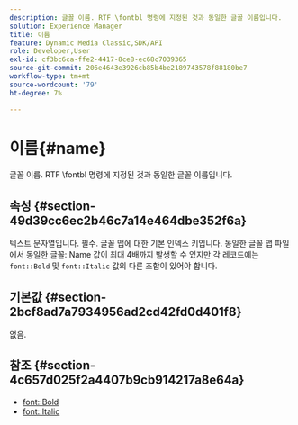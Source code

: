 ```yaml
---
description: 글꼴 이름. RTF \fontbl 명령에 지정된 것과 동일한 글꼴 이름입니다.
solution: Experience Manager
title: 이름
feature: Dynamic Media Classic,SDK/API
role: Developer,User
exl-id: cf3bc6ca-ffe2-4417-8ce8-ec68c7039365
source-git-commit: 206e4643e3926cb85b4be2189743578f88180be7
workflow-type: tm+mt
source-wordcount: '79'
ht-degree: 7%

---
```


# 이름{#name}

글꼴 이름. RTF \fontbl 명령에 지정된 것과 동일한 글꼴 이름입니다.

## 속성 {#section-49d39cc6ec2b46c7a14e464dbe352f6a}

텍스트 문자열입니다. 필수. 글꼴 맵에 대한 기본 인덱스 키입니다. 동일한 글꼴 맵 파일에서 동일한 글꼴::Name 값이 최대 4배까지 발생할 수 있지만 각 레코드에는 `font::Bold` 및 `font::Italic` 값의 다른 조합이 있어야 합니다.

## 기본값 {#section-2bcf8ad7a7934956ad2cd42fd0d401f8}

없음.

## 참조 {#section-4c657d025f2a4407b9cb914217a8e64a}

* [font::Bold](r-bold-font.md#reference_F7B017EF67574A29ABFC3954AB64159C)
* [font::Italic](r-italic-font.md#reference_DC04A532B34A41AF81B0B9644ACFAAD6)
